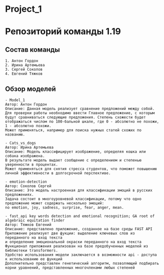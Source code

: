 # Project_1 
# Репозиторий команды 1.19

## Состав команды
    1. Антон Гордон
    2. Ирина Артемьева
    3. Сергей Соколов
    4. Евгений Тяжков
## Обзор моделей

    - Model_1
    Автор: Антон Гордон
    Описание: Данная модель реализует сравнение предложений между собой. Для проверки работы необходимо ввести Главное предложение, с которым будут сравниваться следующие предложения. Степень схожести будет отображаться числом по 100-бальной шкале, где 0 - абсолютно не похожи, 1 - абсолютно похожи.
    Может применяться, например для поиска нужных статей схожих по названию.

    - Cats_vs_dogs
    Автор: Ирина Артемьева
    Описание: Модель классифицирует изображение, определяя кошка или собака изображена.
    В результате модель выдает сообщение с определением и степенью уверенности в процентах.
    Может применяться для снятия стресса студентов, что поможет повышению личной эффективности в долгосрочной перспективе.

    - emotion-detection
    Автор: Соколов Сергей
    Описание: Это модель настроенная для классификации эмоций в русских предложениях.
    Задача состоит в многоуровневой классификации, потому что одно предложение может содержать несколько эмоций:
    no emotion, joy, sadness, surprise, fear, anger, mean.

    - fast_api key words detection and emotional recognition; GA root of algebraic equitation finder
    Автор: Тяжков Евгений
    Описание: представлено приложение, созданное на базе среды FAST API Приложение реализует две фукции: выделение ключевых слов из переданного на вход текста 
    и определение эмоциональной окраски переданного на вход текста Функционал приложения реализован на базе предобученных моделей из библиотеки transformers.
    Удобство использования модели заключается в возможности api - доступа к использованию ее функций
    Дополнительно представлен генетический алгоритм, позволяющий подбирать корни уравнений, представленных многочленами любых степеней
